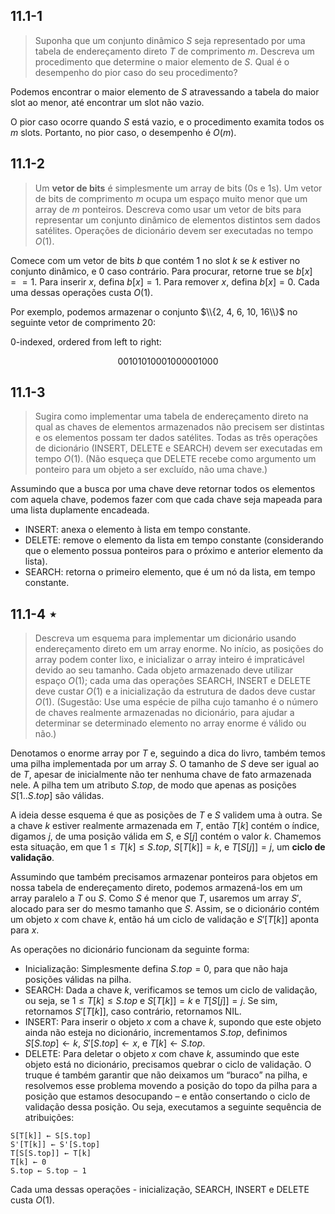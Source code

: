 ## 11.1-1

> Suponha que um conjunto dinâmico $S$ seja representado por uma tabela de endereçamento direto $T$ de comprimento $m$. Descreva um procedimento que determine o maior elemento de $S$. Qual é o desempenho do pior caso do seu procedimento?

Podemos encontrar o maior elemento de $S$ atravessando a tabela do maior slot ao menor, até encontrar um slot não vazio.

O pior caso ocorre quando $S$ está vazio, e o procedimento examita todos os $m$ slots. Portanto, no pior caso, o desempenho é $O(m)$.

## 11.1-2

> Um **vetor de bits** é simplesmente um array de bits ($0$s e $1$s). Um vetor de bits de comprimento $m$ ocupa um espaço muito menor que um array de $m$ ponteiros. Descreva como usar um vetor de bits para representar um conjunto dinâmico de elementos distintos sem dados satélites. Operações de dicionário devem ser executadas no tempo $O(1)$.

Comece com um vetor de bits $b$ que contém $1$ no slot $k$ se $k$ estiver no conjunto dinâmico, e $0$ caso contrário. Para procurar, retorne $\text{true}$ se $b[x]==1$. Para inserir $x$, defina $b[x]=1$. Para remover $x$, defina $b[x]=0$. Cada uma dessas operações custa $O(1)$.

Por exemplo, podemos armazenar o conjunto $\\{2, 4, 6, 10, 16\\}$ no seguinte vetor de comprimento $20$:

0-indexed, ordered from left to right:

$$00101010001000001000$$

## 11.1-3

> Sugira como implementar uma tabela de endereçamento direto na qual as chaves de elementos armazenados não precisem ser distintas e os elementos possam ter dados satélites. Todas as três operações de dicionário (INSERT, DELETE e SEARCH) devem ser executadas em tempo $O(1)$. (Não esqueça que DELETE recebe como argumento um ponteiro para um objeto a ser excluído, não uma chave.)

Assumindo que a busca por uma chave deve retornar todos os elementos com aquela chave, podemos fazer com que cada chave seja mapeada para uma lista duplamente encadeada.

- $\text{INSERT}$: anexa o elemento à lista em tempo constante.
- $\text{DELETE}$: remove o elemento da lista em tempo constante (considerando que o elemento possua ponteiros para o próximo e anterior elemento da lista).
- $\text{SEARCH}$: retorna o primeiro elemento, que é um nó da lista, em tempo constante.

## 11.1-4 $\star$

> Descreva um esquema para implementar um dicionário usando endereçamento direto em um array enorme. No início, as posições do array podem conter lixo, e inicializar o array inteiro é impraticável devido ao seu tamanho. Cada objeto armazenado deve utilizar espaço $O(1)$; cada uma das operações SEARCH, INSERT e DELETE deve custar $O(1)$ e a inicialização da estrutura de dados deve custar $O(1)$. (Sugestão: Use uma espécie de pilha cujo tamanho é o número de chaves realmente armazenadas no dicionário, para ajudar a determinar se determinado elemento no array enorme é válido ou não.)

Denotamos o enorme array por $T$ e, seguindo a dica do livro, também temos uma pilha implementada por um array $S$. O tamanho de $S$ deve ser igual ao de $T$, apesar de inicialmente não ter nenhuma chave de fato armazenada nele. A pilha tem um atributo $S.top$, de modo que apenas as posições $S[1..S.top]$ são válidas.

A ideia desse esquema é que as posições de $T$ e $S$ validem uma à outra. Se a chave $k$ estiver realmente armazenada em $T$, então $T[k]$ contém o índice, digamos $j$, de uma posição válida em $S$, e $S[j]$ contém o valor $k$. Chamemos esta situação, em que $1 \leq T[k] \leq S.top$, $S[T[k]] = k$, e $T[S[j]] = j$, um **ciclo de validação**.

Assumindo que também precisamos armazenar ponteiros para objetos em nossa tabela de endereçamento direto, podemos armazená-los em um array paralelo a $T$ ou $S$. Como $S$ é menor que $T$, usaremos um array $S'$, alocado para ser do mesmo tamanho que $S$. Assim, se o dicionário contém um objeto $x$ com chave $k$, então há um ciclo de validação e $S'[T[k]]$ aponta para $x$.

As operações no dicionário funcionam da seguinte forma:

* Inicialização: Simplesmente defina $S.top = 0$, para que não haja posições válidas na pilha.
* SEARCH: Dada a chave $k$, verificamos se temos um ciclo de validação, ou seja, se $1 \leq T[k] \leq S.top$ e $S[T[k]] = k$ e $T[S[j]] = j$. Se sim, retornamos $S'[T[k]]$, caso contrário, retornamos NIL.
* INSERT: Para inserir o objeto $x$ com a chave $k$, supondo que este objeto ainda não esteja no dicionário, incrementamos $S.top$, definimos $S[S.top] ← k$, $S'[S.top] ← x$, e $T[k] ← S.top$.
* DELETE: Para deletar o objeto $x$ com chave $k$, assumindo que este objeto está no dicionário, precisamos quebrar o ciclo de validação. O truque é também garantir que não deixamos um “buraco” na pilha, e resolvemos esse problema movendo a posição do topo da pilha para a posição que estamos desocupando – e então consertando o ciclo de validação dessa posição. Ou seja, executamos a seguinte sequência de atribuições:

```
S[T[k]] ← S[S.top]
S'[T[k]] ← S'[S.top]
T[S[S.top]] ← T[k]
T[k] ← 0
S.top ← S.top − 1
```

Cada uma dessas operações - inicialização, SEARCH, INSERT e DELETE custa $O(1)$.